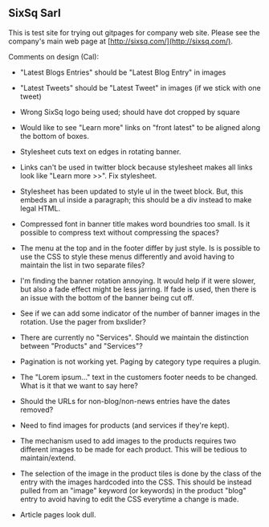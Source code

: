 SixSq Sarl
----------

This is test site for trying out gitpages for company web site.
Please see the company's main web page at
[http://sixsq.com/](http://sixsq.com/).

Comments on design (Cal):

  * "Latest Blogs Entries" should be "Latest Blog Entry" in images

  * "Latest Tweets" should be "Latest Tweet" in images (if we stick
    with one tweet)

  * Wrong SixSq logo being used; should have dot cropped by square

  * Would like to see "Learn more" links on "front latest" to be
    aligned along the bottom of boxes.

  * Stylesheet cuts text on edges in rotating banner. 

  * Links can't be used in twitter block because stylesheet makes all
    links look like "Learn more >>".  Fix stylesheet.

  * Stylesheet has been updated to style ul in the tweet block.  But,
    this embeds an ul inside a paragraph; this should be a div
    instead to make legal HTML.

  * Compressed font in banner title makes word boundries too small.
    Is it possible to compress text without compressing the spaces? 

  * The menu at the top and in the footer differ by just style.  Is is
    possible to use the CSS to style these menus differently and avoid
    having to maintain the list in two separate files? 

  * I'm finding the banner rotation annoying.  It would help if it
    were slower, but also a fade effect might be less jarring.  If
    fade is used, then there is an issue with the bottom of the banner
    being cut off. 

  * See if we can add some indicator of the number of banner images in
    the rotation.  Use the pager from bxslider? 

  * There are currently no "Services".  Should we maintain the
    distinction between "Products" and "Services"? 

  * Pagination is not working yet.  Paging by category type requires a
    plugin. 

  * The "Lorem ipsum..." text in the customers footer needs to be
    changed.  What is it that we want to say here? 

  * Should the URLs for non-blog/non-news entries have the dates
    removed?

  * Need to find images for products (and services if they're kept). 

  * The mechanism used to add images to the products requires two
    different images to be made for each product.  This will be
    tedious to maintain/extend.

  * The selection of the image in the product tiles is done by the
    class of the entry with the images hardcoded into the CSS.  This
    should be instead pulled from an "image" keyword (or keywords) in
    the product "blog" entry to avoid having to edit the CSS everytime
    a change is made. 

  * Article pages look dull.
